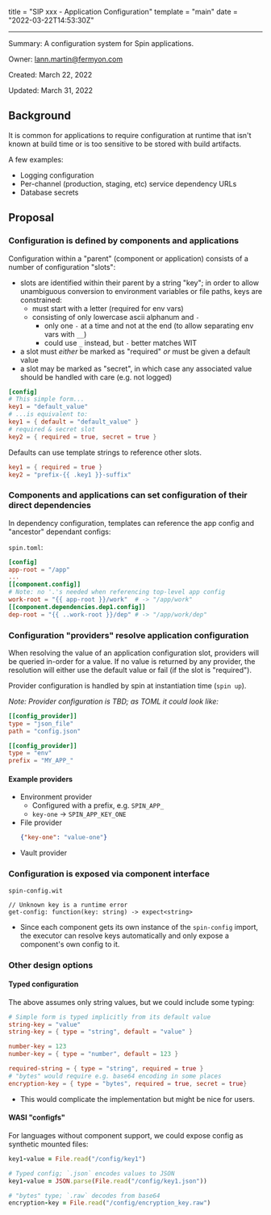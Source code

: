 title = "SIP xxx - Application Configuration"
template = "main"
date = "2022-03-22T14:53:30Z"

---

Summary: A configuration system for Spin applications.

Owner: lann.martin@fermyon.com

Created: March 22, 2022

Updated: March 31, 2022

## Background

It is common for applications to require configuration at runtime that isn't known at build time or is too sensitive to be stored with build artifacts.

A few examples:

- Logging configuration
- Per-channel (production, staging, etc) service dependency URLs
- Database secrets

## Proposal

### Configuration is defined by components and applications

Configuration within a "parent" (component or application) consists of a number of configuration "slots":
- slots are identified within their parent by a string "key"; in order to allow unambiguous conversion to environment variables or file paths, keys are constrained:
  - must start with a letter (required for env vars)
  - consisting of only lowercase ascii alphanum and `-`
    - only one `-` at a time and not at the end (to allow separating env vars with `__`)
    - could use `_` instead, but `-` better matches WIT
- a slot must _either_ be marked as "required" _or_ must be given a default value
- a slot may be marked as "secret", in which case any associated value should be handled with care (e.g. not logged)

```toml
[config]
# This simple form...
key1 = "default_value"
# ...is equivalent to:
key1 = { default = "default_value" }
# required & secret slot 
key2 = { required = true, secret = true }
```

Defaults can use template strings to reference other slots.
```toml
key1 = { required = true }
key2 = "prefix-{{ .key1 }}-suffix"
```

### Components and applications can set configuration of their direct dependencies

In dependency configuration, templates can reference the app config and "ancestor" dependant configs:

`spin.toml`:
```toml
[config]
app-root = "/app"
...
[[component.config]]
# Note: no '.'s needed when referencing top-level app config
work-root = "{{ app-root }}/work"  # -> "/app/work"
[[component.dependencies.dep1.config]]
dep-root = "{{ ..work-root }}/dep" # -> "/app/work/dep"
```

### Configuration "providers" resolve application configuration

When resolving the value of an application configuration slot, providers will be queried in-order for a value. If no value is returned by any provider, the resolution will either use the default value or fail (if the slot is "required").

Provider configuration is handled by spin at instantiation time (`spin up`).

_Note: Provider configuration is TBD; as TOML it could look like:_

```toml
[[config_provider]]
type = "json_file"
path = "config.json"

[[config_provider]]
type = "env"
prefix = "MY_APP_"
```

#### Example providers

- Environment provider
  - Configured with a prefix, e.g. `SPIN_APP_`
  - `key-one` -> `SPIN_APP_KEY_ONE`
- File provider
  ```json
  {"key-one": "value-one"}
  ```
- Vault provider

### Configuration is exposed via component interface

`spin-config.wit`
```
// Unknown key is a runtime error
get-config: function(key: string) -> expect<string>
```
- Since each component gets its own instance of the `spin-config` import, the executor can resolve keys automatically and only expose a component's own config to it.

### Other design options

#### Typed configuration

The above assumes only string values, but we could include some typing:
```toml
# Simple form is typed implicitly from its default value
string-key = "value"
string-key = { type = "string", default = "value" }

number-key = 123
number-key = { type = "number", default = 123 }

required-string = { type = "string", required = true }
# "bytes" would require e.g. base64 encoding in some places
encryption-key = { type = "bytes", required = true, secret = true}
```
- This would complicate the implementation but might be nice for users.

#### WASI "configfs"

For languages without component support, we could expose config as synthetic mounted files:

```ruby
key1-value = File.read("/config/key1")

# Typed config; `.json` encodes values to JSON
key1-value = JSON.parse(File.read("/config/key1.json"))

# "bytes" type; `.raw` decodes from base64
encryption-key = File.read("/config/encryption_key.raw")
```
  
